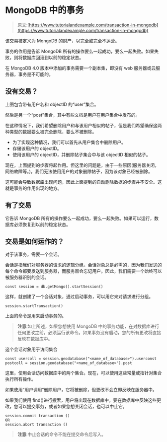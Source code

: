 # MongoDB 中的事务

> 原文:[https://www.tutorialandexample.com/transaction-in-mongodb](https://www.tutorialandexample.com/transaction-in-mongodb)

该交易被定义为 MongoDB 的财产，以完全或完全不运营。

事务的作用是告诉 MongoDB 所有的操作要么一起成功，要么一起失败。如果失败，则将数据库回滚到以前的稳定状态。

在 MongoDB 4.0 版本中添加的事务需要一个副本集，即没有 web 服务器或云服务器，事务是不可能的。

## 没有交易？

上图包含带有用户名和 objectID 的“user”集合。

然后是另一个“post”集合，其中有些文档是用户在用户集合中发布的。

在这种情况下，我们希望删除用户和与该用户相似的帖子，但是我们希望确保这两种类型的数据要么被完全删除，要么不被删除。

*   为了实现这种情况，我们可以首先从用户集合中删除用户。
*   存储该用户的 objectID。
*   使用该用户的 objectID，并删除帖子集合中与该 objectID 相似的帖子。

现在，上面提到的步骤将起作用。但这里的问题是，由于一些原因(服务器关闭，网络故障等。)，我们无法使用用户的对象删除帖子，因为该对象已经被删除。

这可能会导致数据库出现问题，因此上面提到的自动删除数据的步骤并不安全。这就是事务的作用出现的地方。

## 有了交易

它告诉 MongoDB 所有的操作要么一起成功，要么一起失败。如果可以运行，数据库必须恢复到以前的稳定状态。

## 交易是如何运作的？

对于该事务，需要一个会话。

会话是指我们对服务器的请求的逻辑分组。会话对象总是必需的，因为我们发送的每个命令都要发送到服务器，而服务器会忘记用户。因此，我们需要一个始终可以被服务器识别的会话。

```
const session = db.getMongo().startSession()
```

这样，就创建了一个会话对象，通过启动事务，可以用它来对请求进行分组。

```
session.startTransaction()
```

上面的命令是用来启动事务的。

> **注意**:如上所述，如果您想使用 MongoDB 中的事务功能，在对数据库进行任何更改之前，必须运行该命令。如果事务没有启动，您的所有更改将直接反映在数据库中。

这个会话对象用于访问集合

```
const usercoll = session.geodatabase("<name_of_database>").userconst postcoll = session.geodatabase("<name_of_database>").post
```

这里，使用会话访问数据库中的两个集合。现在，可以使用这些常量或指针对集合执行所有操作。

如果使用“用户调用”删除用户，它将被删除，但更改不会立即反映在服务器中。

如果我们使用 find()进行搜索，用户将出现在数据库中。要在数据库中反映这些更改，您可以提交事务，或者如果您想关闭会话，也可以中止它。

```
session.commit transaction ()
OR
session.abort transaction () 
```

> **注意**:中止会话的命令不能在提交命令后写入。